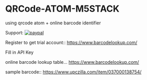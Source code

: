 # QRCode-ATOM-M5STACK
using qrcode atom + online barcode identifier

Support:
[![paypal](https://www.paypalobjects.com/en_US/i/btn/btn_donateCC_LG.gif)](https://www.paypal.me/ruvics/10usd)


Register to get trial account::
https://www.barcodelookup.com/

Fill in API Key

online barcode lookup table...
https://www.barcodelookup.com/


sample barcode::
https://www.upczilla.com/item/037000138754/

